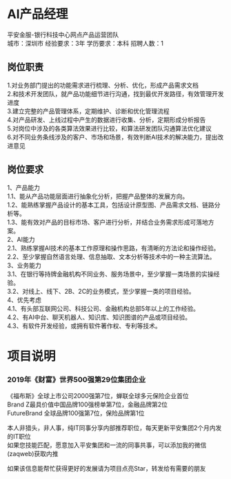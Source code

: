 # AI产品经理
平安金服-银行科技中心网点产品运营团队  
城市：深圳市 经验要求：3年 学历要求：本科  招聘人数：1

## 岗位职责
1.对业务部门提出的功能需求进行梳理、分析、优化，形成产品需求文档   
2.和技术开发团队，就产品功能细节进行沟通，找到最优开发路径，有效管理开发进度   
3.建立完整的产品管理体系，定期维护、诊断和优化管理流程   
4.对产品研发、上线过程中产生的数据进行收集、分析，定期形成分析报告   
5.对岗位中涉及的各类算法效果进行比较，和算法研发团队沟通算法优化建议   
6.对不同业务条线涉及的客户、市场和场景，有效判断AI技术的解决能力，提出改进意见

## 岗位要求
1、产品能力   
1.1、能从产品功能层面进行抽象化分析，把握产品整体的发展方向。   
1.2、能熟练掌握产品设计的基本工具，包括设计原型图、产品需求文档、链路分析等。   
1.3、能有效对产品的目标市场、客户进行分析，并结合业务需求形成可落地方案。   
2、AI能力   
2.1、熟练掌握AI技术的基本工作原理和操作思路，有清晰的方法论和操作经验。   
2.2、至少掌握自然语言处理、信息抽取、文本分析等技术中的一种主流算法。   
3、业务能力   
3.1、在银行等持牌金融机构不同业务、服务场景中，至少掌握一类场景的实操经验。   
3.2、对线上、线下、2B、2C的业务模式，至少掌握一类的项目经验。   
4、优先考虑   
4.1、有头部互联网公司、科技公司、金融机构总部5年以上的工作经验。   
4.2、有AI中台、聊天机器人、知识库、知识图谱的产品或项目经验。   
4.3、有软件开发经验，或拥有软件著作权、专利等技术。

# 项目说明

### 2019年《财富》世界500强第29位集团企业
《福布斯》全球上市公司2000强第7位，蝉联全球多元保险企业首位  
Brand Z最具价值中国品牌100强榜单第7位，金融品牌第2位  
FutureBrand 全球品牌100强第7位，保险品牌第1位

本人非猎头，非人事，纯IT同事分享内部推荐职位，每天更新平安集团2个月内发的IT职位  
如果您技能匹配，愿意加入平安集团和一流的同事共事，可以添加我的微信(zaqweb)获取内推 

如果该信息能帮忙获得更好的发展请为项目点亮Star，转发给有需要的朋友




